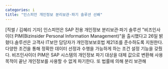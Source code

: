 ```yaml
---
categories: i
title: "인스피언 개인정보 분리보관·파기 솔루션 선봬"
---
```

[직썰 / 김혜리 기자] 인스피언은 SAP 전용 개인정보 분리보관·파기 솔루션 "비즈인사이더 PIM(Bizinsider Personal Information Management)"을 출시했다고 26일 밝혔다.솔루션은 고객사 IT보안 담당자가 개인정보보호법 제21조를 준수하도록 지원한다. 다양한 조건을 통해 정확한 데이터 선정과 수행을 가능하게 하는 조건 설정 기능을 갖췄다. 비즈인사이더 PIM은 SAP 시스템의 개인정보 파기 대상을 대체 값으로 변환해 사용목적이 끝난 개인정보를 사용할 수 없게 파기한다. 또 법률에 의해 분리 보관해